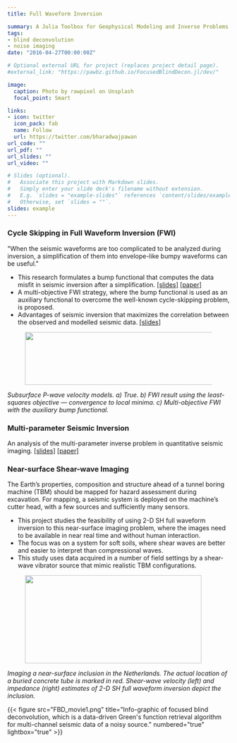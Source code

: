 ```yaml
---
title: Full Waveform Inversion 

summary: A Julia Toolbox for Geophysical Modeling and Inverse Problems.
tags:
- blind deconvolution
- noise imaging
date: "2016-04-27T00:00:00Z"

# Optional external URL for project (replaces project detail page).
#external_link: "https://pawbz.github.io/FocusedBlindDecon.jl/dev/"

image:
  caption: Photo by rawpixel on Unsplash
  focal_point: Smart

links:
- icon: twitter
  icon_pack: fab
  name: Follow
  url: https://twitter.com/bharadwajpawan
url_code: ""
url_pdf: ""
url_slides: ""
url_video: ""

# Slides (optional).
#   Associate this project with Markdown slides.
#   Simply enter your slide deck's filename without extension.
#   E.g. `slides = "example-slides"` references `content/slides/example-slides.md`.
#   Otherwise, set `slides = ""`.
slides: example
---
```

### Cycle Skipping in Full Waveform Inversion (FWI)
"When the seismic waveforms are too complicated to be analyzed during inversion, a simplification of them into envelope-like bumpy waveforms can be useful."

* This research formulates a bump functional that computes the data misfit in seismic inversion
after a simplification. 
[\[slides\]](https://github.com/pawbz/pawbz.github.io/blob/src/pdf/slides/Pawan_BumpFunctional_Slides.pdf) [\[paper\]](https://academic.oup.com/gji/article/206/2/1076/2605991)
* A multi-objective FWI strategy, where the bump functional is 
used as an auxiliary functional to overcome the well-known cycle-skipping problem, is proposed.
* Advantages of seismic inversion that maximizes the correlation between the observed and modelled seismic data. [\[slides\]](https://github.com/pawbz/pawbz.github.io/blob/src/pdf/slides/Pawan_SEG13slides.pdf)

<figure>
<img align="center" width="700" height="120" src="../img/bump/marm_bump.svg.png">
</figure>
<div>
<i>Subsurface P-wave velocity models. a) True. b) FWI result using 
the least-squares objective — convergence to local minima. c) 
Multi-objective FWI with the auxiliary bump functional.</i>
</div>




### Multi-parameter Seismic Inversion

An analysis of the multi-parameter inverse problem in quantitative seismic imaging.
[\[slides\]](https://github.com/pawbz/pawbz.github.io/blob/src/pdf/slides/Pawan_EAGE14slides.pdf) 
[\[paper\]](https://arxiv.org/abs/1804.01184)


### Near-surface Shear-wave Imaging

The Earth’s properties, composition and structure ahead of a tunnel boring machine (TBM) should be mapped for hazard assessment during excavation. For mapping, a seismic system is deployed on the machine’s cutter head, with a few sources and sufficiently many sensors.

* This project studies the feasibility of using 2-D SH full waveform inversion to this near-surface imaging problem, where the 
images need to be available in near real time and without human interaction.
* The focus was on a system for soft soils, where shear waves are better and easier 
to interpret than compressional waves.
* This study uses data acquired in a 
number of field settings by a shear-wave vibrator source that mimic realistic TBM configurations.

<figure>
<img align="center" width="400" height="200" src="../img/fwi_nsg/mod_transect1.png">
</figure>
<div>
<i>Imaging a near-surface inclusion in the Netherlands. The actual location of a buried concrete 
tube is marked in red.
Shear-wave velocity (left) and impedance (right) estimates of 2-D SH 
full waveform inversion depict the inclusion.</i>
</div>


{{< figure src="FBD_movie1.png" title="Info-graphic of focused blind deconvolution, which is a data-driven Green's function retrieval algorithm for multi-channel seismic data of a noisy source." numbered="true" lightbox="true" >}}


